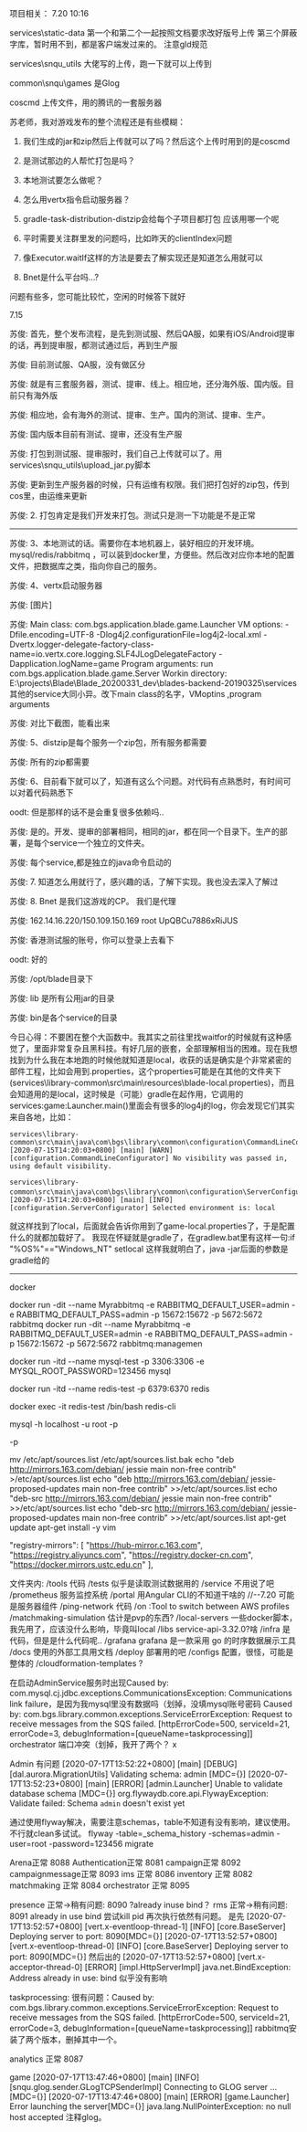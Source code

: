 项目相关：
7.20 10:16


services\static-data 第一个和第二个一起按照文档要求改好版号上传 第三个屏蔽字库，暂时用不到，都是客户端发过来的。
注意gld规范

services\snqu_utils 大佬写的上传，跑一下就可以上传到

common\snqu\games 是Glog

coscmd 上传文件，用的腾讯的一套服务器

苏老师，我对游戏发布的整个流程还是有些模糊：
1. 我们生成的jar和zip然后上传就可以了吗？然后这个上传时用到的是coscmd
2. 是测试那边的人帮忙打包是吗？

3. 本地测试要怎么做呢？

4. 怎么用vertx指令启动服务器？
5. gradle-task-distribution-distzip会给每个子项目都打包 应该用哪一个呢

6. 平时需要关注群里发的问题吗，比如昨天的clientIndex问题

7. 像Executor.waitIf这样的方法是要去了解实现还是知道怎么用就可以

8. Bnet是什么平台吗...?

问题有些多，您可能比较忙，空闲的时候答下就好


7.15


苏俊:
首先，整个发布流程，是先到测试服、然后QA服，如果有iOS/Android提审的话，再到提审服，都测试通过后，再到生产服

苏俊:
目前测试服、QA服，没有做区分

苏俊:
就是有三套服务器，测试、提审、线上。相应地，还分海外版、国内版。目前只有海外版

苏俊:
相应地，会有海外的测试、提审、生产。国内的测试、提审、生产。

苏俊:
国内版本目前有测试、提审，还没有生产服

苏俊:
打包到测试服、提审服时，我们自己上传就可以了。用 services\snqu_utils\upload_jar.py脚本

苏俊:
更新到生产服务器的时候，只有运维有权限。我们把打包好的zip包，传到cos里，由运维来更新

苏俊:
2. 打包肯定是我们开发来打包。测试只是测一下功能是不是正常




--------------------------


苏俊:
3、本地测试的话。需要你在本地机器上，装好相应的开发环境。mysql/redis/rabbitmq ，可以装到docker里，方便些。然后改对应你本地的配置文件，把数据库之类，指向你自己的服务。

苏俊:
4、vertx启动服务器  

苏俊:
[图片]

苏俊:
Main class:  com.bgs.application.blade.game.Launcher
VM options: -Dfile.encoding=UTF-8 -Dlog4j2.configurationFile=log4j2-local.xml -Dvertx.logger-delegate-factory-class-name=io.vertx.core.logging.SLF4JLogDelegateFactory -Dapplication.logName=game
Program arguments: run com.bgs.application.blade.game.Server
Workin directory: E:\projects\Blade\Blade_20200331_dev\blades-backend-20190325\services
其他的service大同小异。改下main class的名字，VMoptins ,program arguments

苏俊:
对比下截图，能看出来

苏俊:
5、distzip是每个服务一个zip包，所有服务都需要

苏俊:
所有的zip都需要

苏俊:
6、目前看下就可以了，知道有这么个问题。对代码有点熟悉时，有时间可以对着代码熟悉下

oodt:
但是那样的话不是会重复很多依赖吗..

苏俊:
是的。开发、提审的部署相同，相同的jar，都在同一个目录下。生产的部署，是每个service一个独立的文件夹。

苏俊:
每个service,都是独立的java命令启动的

苏俊:
7. 知道怎么用就行了，感兴趣的话，了解下实现。我也没去深入了解过

苏俊:
8. Bnet 是我们这游戏的CP。 我们是代理

苏俊:
162.14.16.220/150.109.150.169 root UpQBCu7886xRiJUS

苏俊:
香港测试服的账号，你可以登录上去看下

oodt:
好的

苏俊:
/opt/blade目录下

苏俊:
lib 是所有公用jar的目录

苏俊:
bin是各个service的目录



今日心得：不要困在整个大函数中。我其实之前往里找waitfor的时候就有这种感觉了，里面非常复杂且黑科技。有好几层的嵌套，全部理解相当的困难。现在我想找到为什么我在本地跑的时候他就知道是local，收获的话是确实是个非常紧密的部件工程，比如会用到.properties，这个properties可能是在其他的文件夹下(services\library-common\src\main\resources\blade-local.properties)，而且会知道用的是local，这时候是（可能）gradle在起作用，它调用的services:game:Launcher.main()里面会有很多的log4j的log，你会发现它们其实来自各地，比如：
```
services\library-common\src\main\java\com\bgs\library\common\configuration\CommandLineConfigurator.java:
[2020-07-15T14:20:03+0800] [main] [WARN] [configuration.CommandLineConfigurator] No visibility was passed in, using default visibility.

services\library-common\src\main\java\com\bgs\library\common\configuration\ServerConfigurator.java：
[2020-07-15T14:20:03+0800] [main] [INFO] [configuration.ServerConfigurator] Selected environment is: local
```
就这样找到了local，后面就会告诉你用到了game-local.properties了，于是配置什么的就都加载好了。
我现在怀疑就是gradle了，在gradlew.bat里有这样一句:if "%OS%"=="Windows_NT" setlocal
这样我就明白了，java -jar后面的参数是gradle给的


---
docker

docker run -dit --name Myrabbitmq -e RABBITMQ_DEFAULT_USER=admin -e RABBITMQ_DEFAULT_PASS=admin -p 15672:15672 -p 5672:5672 rabbitmq
docker run -dit --name Myrabbitmq -e RABBITMQ_DEFAULT_USER=admin -e RABBITMQ_DEFAULT_PASS=admin -p 15672:15672 -p 5672:5672 rabbitmq:managemen


docker run -itd --name mysql-test -p 3306:3306 -e MYSQL_ROOT_PASSWORD=123456 mysql

docker run -itd --name redis-test -p 6379:6370 redis

docker exec -it redis-test /bin/bash
redis-cli

mysql -h localhost -u root -p

-p

mv /etc/apt/sources.list /etc/apt/sources.list.bak
echo "deb http://mirrors.163.com/debian/ jessie main non-free contrib" >/etc/apt/sources.list
echo "deb http://mirrors.163.com/debian/ jessie-proposed-updates main non-free contrib" >>/etc/apt/sources.list
echo "deb-src http://mirrors.163.com/debian/ jessie main non-free contrib" >>/etc/apt/sources.list
echo "deb-src http://mirrors.163.com/debian/ jessie-proposed-updates main non-free contrib" >>/etc/apt/sources.list
apt-get update 
apt-get install -y vim

"registry-mirrors": [
    "https://hub-mirror.c.163.com",
    "https://registry.aliyuncs.com",
    "https://registry.docker-cn.com",
    "https://docker.mirrors.ustc.edu.cn"
  ],

  文件夹内:
  /tools 代码
  /tests 似乎是读取测试数据用的
  /service 不用说了吧
  /prometheus 服务监控系统
  /portal 用Angular CLI的不知道干啥的 //--7.20 可能是服务器组件
  /ping-network 代码
  /on :Tool to switch between AWS profiles
  /matchmaking-simulation 估计是pvp的东西?
  /local-servers 一些docker脚本，我先用了，应该没什么影响，毕竟叫local
  /libs service-api-3.32.0?啥
  /infra 是代码，但是是什么代码呢..
  /grafana grafana 是一款采用 go 的时序数据展示工具
  /docs 使用的外部工具用文档
  /deploy 部署用的吧
  /configs 配置，很怪，可能是整体的
  /cloudformation-templates ?


在启动AdminService服务时出现Caused by: com.mysql.cj.jdbc.exceptions.CommunicationsException: Communications link failure，是因为我mysql里没有数据吗（划掉，没填mysql账号密码
Caused by: com.bgs.library.common.exceptions.ServiceErrorException: Request to receive messages from the SQS failed. [httpErrorCode=500, serviceId=21, errorCode=3, debugInformation=[queueName=taskprocessing]] 
orchestrator 端口冲突（划掉，我开了两个？
x


Admin 有问题 [2020-07-17T13:52:22+0800] [main] [DEBUG] [dal.aurora.MigrationUtils] Validating schema: admin
[MDC={}]
[2020-07-17T13:52:23+0800] [main] [ERROR] [admin.Launcher] Unable to validate database schema
[MDC={}]
org.flywaydb.core.api.FlywayException: Validate failed: Schema `admin` doesn't exist yet

通过使用flyway解决，需要注意schemas，table不知道有没有影响，建议使用。不行就clean多试试。
flyway -table=_schema_history -schemas=admin -user=root -password=123456 migrate


Arena正常 8088
Authentication正常 8081
campaign正常 8092
campaignmessage正常 8093
ims 正常 8086
inventory 正常 8082
matchmaking 正常 8084
orchestrator 正常 8095

presence 正常->稍有问题: 8090 ?already inuse bind？
rms 正常->稍有问题: 8091 already in use bind
尝试kill pid 再次执行依然有问题。
是先
[2020-07-17T13:52:57+0800] [vert.x-eventloop-thread-1] [INFO] [core.BaseServer] Deploying server to port: 8090[MDC={}]
[2020-07-17T13:52:57+0800] [vert.x-eventloop-thread-0] [INFO] [core.BaseServer] Deploying server to port: 8090[MDC={}]
然后出的
[2020-07-17T13:52:57+0800] [vert.x-acceptor-thread-0] [ERROR] [impl.HttpServerImpl] java.net.BindException: Address already in use: bind 似乎没有影响

taskprocessing: 很有问题：Caused by: com.bgs.library.common.exceptions.ServiceErrorException: Request to receive messages from the SQS failed. [httpErrorCode=500, serviceId=21, errorCode=3, debugInformation=[queueName=taskprocessing]]
rabbitmq安装了两个版本，删掉其中一个。

analytics 正常 8087

game [2020-07-17T13:47:46+0800] [main] [INFO] [snqu.glog.sender.GLogTCPSenderImpl] Connecting to GLOG server ... [MDC={}]
[2020-07-17T13:47:46+0800] [main] [ERROR] [game.Launcher] Error launching the server[MDC={}] 
java.lang.NullPointerException: no null host accepted
注释glog。




